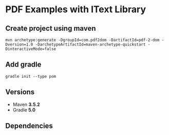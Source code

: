 # PDF Examples with IText Library

## Create project using maven
```
mvn archetype:generate -DgroupId=com.pdf2dom -DartifactId=pdf-2-dom -Dversion=1.0 -DarchetypeArtifactId=maven-archetype-quickstart -DinteractiveMode=false
```

## Add gradle
```
gradle init --type pom
```

## Versions
* Maven **3.5.2**
* Gradle **5.0**

## Dependencies